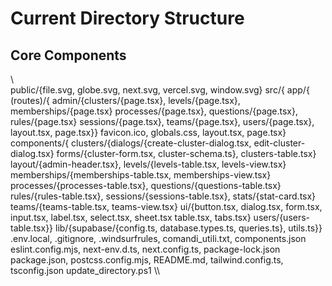 ﻿# Current Directory Structure

## Core Components

\\\
public/{file.svg, globe.svg, next.svg, vercel.svg, window.svg}
src/{
app/{
(routes)/{
admin/{clusters/{page.tsx}, levels/{page.tsx}, memberships/{page.tsx}
processes/{page.tsx}, questions/{page.tsx}, rules/{page.tsx}
sessions/{page.tsx}, teams/{page.tsx}, users/{page.tsx}, layout.tsx, page.tsx}}
favicon.ico, globals.css, layout.tsx, page.tsx}
components/{
clusters/{dialogs/{create-cluster-dialog.tsx, edit-cluster-dialog.tsx}
forms/{cluster-form.tsx, cluster-schema.ts}, clusters-table.tsx}
layout/{admin-header.tsx}, levels/{levels-table.tsx, levels-view.tsx}
memberships/{memberships-table.tsx, memberships-view.tsx}
processes/{processes-table.tsx}, questions/{questions-table.tsx}
rules/{rules-table.tsx}, sessions/{sessions-table.tsx}, stats/{stat-card.tsx}
teams/{teams-table.tsx, teams-view.tsx}
ui/{button.tsx, dialog.tsx, form.tsx, input.tsx, label.tsx, select.tsx, sheet.tsx
table.tsx, tabs.tsx}
users/{users-table.tsx}}
lib/{supabase/{config.ts, database.types.ts, queries.ts}, utils.ts}}
.env.local, .gitignore, .windsurfrules, comandi_utili.txt, components.json
eslint.config.mjs, next-env.d.ts, next.config.ts, package-lock.json
package.json, postcss.config.mjs, README.md, tailwind.config.ts, tsconfig.json
update_directory.ps1
\\\
